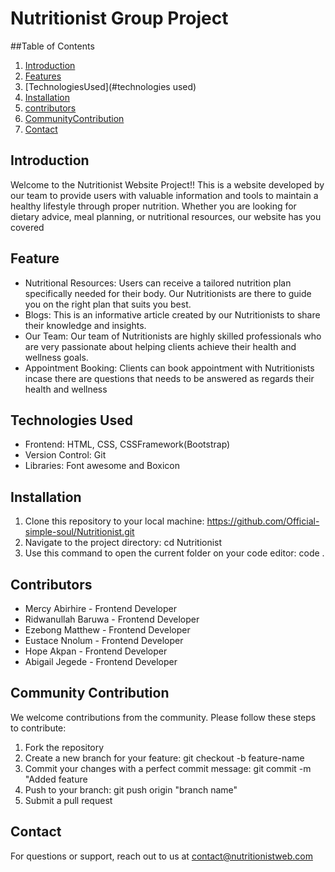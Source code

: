 # Nutritionist Group Project

##Table of Contents
1. [Introduction](#introduction)
2. [Features](#features)
3. [TechnologiesUsed](#technologies used)
4. [Installation](#installation)
5. [contributors](#contributors)
6. [CommunityContribution](#Communitycontribution)
7. [Contact](#contact)

## Introduction
Welcome to the Nutritionist Website Project!!
This is a website developed by our team to provide users with valuable information and tools to maintain a healthy lifestyle through proper nutrition. Whether you are looking for dietary advice, meal planning, or nutritional resources, our website has you covered


## Feature
- Nutritional Resources: Users can receive a tailored nutrition plan specifically needed for their body. Our Nutritionists are there to guide you on the right plan that suits you best.
- Blogs: This is an informative article created by our Nutritionists to share their knowledge and insights.
- Our Team: Our team of Nutritionists are highly skilled professionals who are very passionate about helping clients achieve their health and wellness goals.
- Appointment Booking: Clients can book appointment with Nutritionists incase there are questions that needs to be answered as regards their health and wellness

## Technologies Used
- Frontend: HTML, CSS, CSSFramework(Bootstrap)
- Version Control: Git
- Libraries: Font awesome and Boxicon 

## Installation 
1. Clone this repository to your local machine: https://github.com/Official-simple-soul/Nutritionist.git
2. Navigate to the project directory: cd Nutritionist
3. Use this command to open the current folder on your code editor: code . 


## Contributors
- Mercy Abirhire - Frontend Developer
- Ridwanullah Baruwa - Frontend Developer
- Ezebong Matthew - Frontend Developer
- Eustace Nnolum - Frontend Developer
- Hope Akpan - Frontend Developer
- Abigail Jegede - Frontend Developer

## Community Contribution
We welcome contributions from the community. 
Please follow these steps to contribute: 
1. Fork the repository
2. Create a new branch for your feature: git checkout -b feature-name
3. Commit your changes with a perfect commit message: git commit -m "Added feature
4. Push to your branch: git push origin "branch name"
5. Submit a pull request

## Contact
For questions or support, reach out to us at contact@nutritionistweb.com